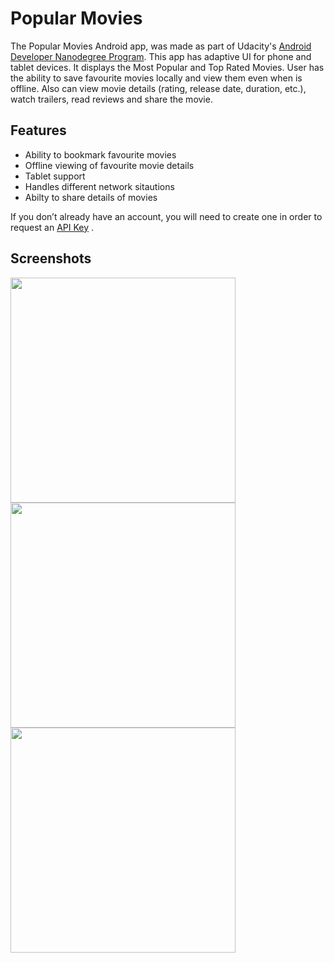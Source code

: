 # Popular Movies
The Popular Movies Android app, was made as part of Udacity's [Android Developer Nanodegree Program](https://www.udacity.com/course/android-developer-nanodegree-by-google--nd801).
This app has adaptive UI for phone and tablet devices. It displays the Most Popular and Top Rated Movies.
User has the ability to save favourite movies locally and view them even when is offline.
Also can view movie details (rating, release date, duration, etc.), watch trailers, read reviews and share the movie.

## Features
 - Ability to bookmark favourite movies
 - Offline viewing of favourite movie details
 - Tablet support
 - Handles different network sitautions
 - Abilty to share details of movies
 
If you don’t already have an account, you will need to create one in order to request an [API Key](https://www.themoviedb.org/documentation/api) .

## Screenshots
<img src="https://raw.githubusercontent.com/SubhrajyotiSen/Popular-Movies-2/master/screenshots/d2.png" width="360">
<img src="https://raw.githubusercontent.com/SubhrajyotiSen/Popular-Movies-2/master/screenshots/d3.png" width="360">
<img src="https://raw.githubusercontent.com/SubhrajyotiSen/Popular-Movies-2/master/screenshots/d4.png" width="360">
